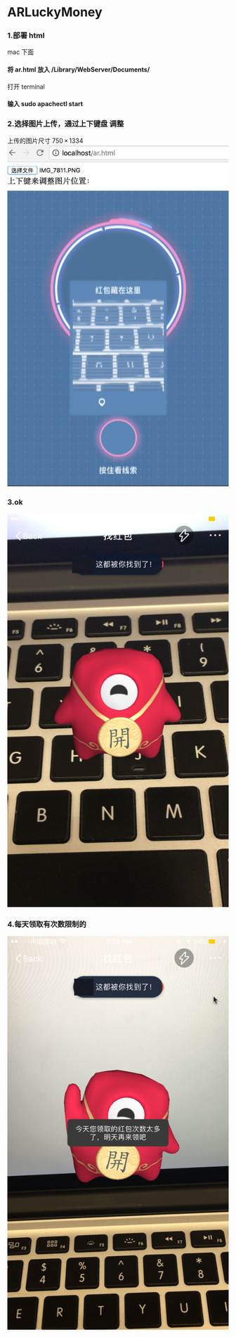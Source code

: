 # ARLuckyMoney
### 1.部署 html 

mac 下面
#### 将 ar.html 放入 /Library/WebServer/Documents/
打开 terminal 
#### 输入 sudo apachectl start


### 2.选择图片上传，通过上下键盘 调整
上传的图片尺寸 750 × 1334
![Image text](https://github.com/infoyou/ARLuckyMoney/raw/master/image/1.jpeg)


### 3.ok
![Image text](https://github.com/infoyou/ARLuckyMoney/raw/master/image/2.PNG)


### 4.每天领取有次数限制的
![Image text](https://github.com/infoyou/ARLuckyMoney/raw/master/image/3.PNG)
